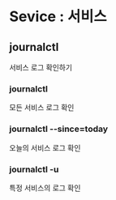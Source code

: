 # Sevice : 서비스
## journalctl
서비스 로그 확인하기 <br>
### journalctl
모든 서비스 로그 확인 <br>
### journalctl --since=today
오늘의 서비스 로그 확인 <br>
### journalctl -u <service>
특정 서비스의 로그 확인 <br>